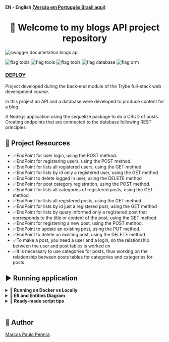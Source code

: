 #### EN - English [(Versão em Português Brasil aqui)](https://github.com/m4rcos-dev/BackEnd-project-trybesmith/blob/main/README_pt-br.md)

<h1 align="center">🎉 Welcome to my blogs API project repository </h1>

![swagger documetation blogs api](https://user-images.githubusercontent.com/104791582/225178878-0b5ef381-f88b-4098-8043-a6ec66ea7d32.gif)

![flag tools](https://img.shields.io/badge/Tools-%20Docker%20|%20Node.js-9cf) ![flag tools](https://img.shields.io/badge/Languages-JavaScript-yellow) ![flag tools](https://img.shields.io/badge/Frameworks-Express%20|%20JWT%20|%20Swagger-yelow) ![flag database](https://img.shields.io/badge/Database-MySql-green) ![flag orm](https://img.shields.io/badge/ORM-Sequelize-blue)

### [DEPLOY](https://LINK)

<p>Project developed during the back-end module of the Trybe full-stack web development course.</p>
<p>In this project an API and a database were developed to produce content for a blog.</p>
<p>A Node.js application using the sequelize package to do a CRUD of posts. Creating endpoints that are connected to the database following REST principles</p>


## 🔨 Project Resources

<ul>
<li>✅EndPoint for user login, using the POST method.</li>
<li>✅EndPoint for registering users, using the POST method.</li>
<li>✅EndPoint for lists all registered users, using the GET method</li>
<li>✅EndPoint for lists by id only a registered user, using the GET method</li>
<li>✅EndPoint to delete logged in user, using the DELETE method</li>
<li>✅EndPoint for post category registration, using the POST method.</li>
<li>✅EndPoint for lists all categories of registered posts, using the GET method</li>
<li>✅EndPoint for lists all registered posts, using the GET method</li>
<li>✅EndPoint for lists by id just a registered post, using the GET method</li>
<li>✅EndPoint for lists by query informed only a registered post that corresponds to the title or content of the post, using the GET method</li>
<li>✅EndPoint for registering a new post, using the POST method.</li>
<li>✅EndPoint to update an existing post, using the PUT method.</li>
<li>✅EndPoint to delete an existing post, using the DELETE method</li>
<li>✅To make a post, you need a user and a login, so the relationship between the user and post tables is worked on</li>
<li>✅It is necessary to use categories for posts, thus working on the relationship between posts tables for categories and categories for posts</li>
</ul>

## ▶️ Running application
<details>
   <summary><strong>🐋 Running on Docker vs Locally</strong></summary>

   ## 👉 With Docker

**⚠️ Before starting, your docker-compose needs to be at version 1.29 or higher. [See here](https://www.digitalocean.com/community/tutorials/how-to-install-and-use-docker-compose-on-ubuntu-20-04-pt) or [in the documetation](https://docs.docker.com/compose/install/)  how to install it. In the first article, you can replace where you are with `1.26.0` with `1.29.2`.**


> ℹ️ Run the `node` and `db` services with the `docker-compose up -d --build` command.

   - Remember to stop `mysql` if you are using it locally on the default port (`3306`), or adapt it, if you want to use the application in containers;

   - These services will initialize a container named `blogs_api` and another named `blogs_api_db`;

   - From here you can run the `blogs_api` container via CLI or open it in VS Code;

   > ℹ️ Use the command `docker exec -it blogs_api bash`.

   - It will give you access to the interactive terminal of the container created by compose, which is running in the background.

   > ℹ️ Install dependencies [**If any**] with `npm install`. (Install inside the container)

   - **⚠️ Attention:** If you choose to use Docker, **ALL** the commands available in `package.json` (npm start, npm test, npm run dev, ...) must be executed **INSIDE ** of the container, that is, in the terminal that appears after executing the `docker exec` command mentioned above.

   - **⚠️ Attention:** The **git** inside the container is not configured with your credentials. Either commit outside the container, or set your git credentials inside the container.

   - **⚠️ Attention:** Do not run the npm audit fix command! It updates several project dependencies, and this update causes conflicts.

   - ✨ **Tip:** The `Remote - Containers` extension is indicated so that you can develop your application in the Docker container directly in VS Code, as you do with your local files.

   <img src="https://user-images.githubusercontent.com/104791582/213542711-a092f145-a6e3-4172-89f4-417379cfefae.png" width="800px" >

   <br />

   ## 👉 Without Docker

   > ℹ️ Install dependencies [**If any**] with `npm install`

   - **⚠️ Attention:** Do not run the npm audit fix command! It updates several project dependencies, and this update causes conflicts.

   - **✨ Tip:** To run the project this way, you must have `node` installed on your computer.
   <br/>
</details>
<details>
   <summary id="diagram"><strong>🎲 ER and Entities Diagram</strong></summary>

   #### Entity-Relationship Diagram

   ![der](https://user-images.githubusercontent.com/104791582/225185857-9875236d-8b62-49fc-a774-ebbae9cf45e4.png)

  ---

  #### Format of entities

  - A table called **users**, containing data with the following structure:

    | id  | display_name    | email           | password | image                                                                                   |
    | --- | --------------- | --------------- | -------- | --------------------------------------------------------------------------------------- |
    | 1   | Brett Wiltshire | brett@email.com // tem quer ser único | 123456   | http://4.bp.blogspot.com/_YA50adQ-7vQ/S1gfR_6ufpI/AAAAAAAAAAk/1ErJGgRWZDg/S45/brett.png |

  - A table called **categories**, containing data with the following structure:

    | id  | name |
    | --- | ---- |
    | 18  | News |

  - A table called **blog_posts**, containing data with the following structure:

    | id  | title                      | content                                                | user_id | published                | updated                  |
    | --- | -------------------------- | ------------------------------------------------------ | ------- | ------------------------ | ------------------------ |
    | 21  | Latest updates, August 1st | The whole text for the blog post goes here in this key | 14 // Foreign key, referencing the id of `users`    | 2011-08-01T19:58:00.000Z | 2011-08-01T19:58:51.947Z |


  - A table called **PostCategories**, containing a **composite primary key** using the two structure attributes:

    | post_id | category_id |
    | ------- | ----------- |
    | 50 // Primary and foreign key, referencing the id of `BlogPosts`     | 20 // Primary and foreign key, referencing id from `Categories`     |


    *The data above are fictitious, and are here only as an example*

    ---
<br />
</details>
<details>
   <summary><strong>👀 Ready-made script tips</strong></summary>

   ---

   - Delete the database:
     ```json
     "drop": "npx sequelize-cli db:drop"
     ```

   - Create the database and generate the tables:
     ```json
     "prestart": "npx sequelize-cli db:create && npx sequelize-cli db:migrate"
     ```

   - Insert data / Populate the table:
     ```json
     "seed": "npx sequelize-cli db:seed:all"
     ```
<br />
</details>
</br>

## 🧔 Author

<div class="badge-base LI-profile-badge" data-locale="en_US" data-size="medium" data-theme="dark" data-type="VERTICAL" data-vanity="dev-marcospaulo " data-version="v1"><a class="badge-base__link LI-simple-link" href="https://br.linkedin.com/in/dev-marcospaulo?trk=profile-badge">Marcos Paulo Pereira</a></div>
